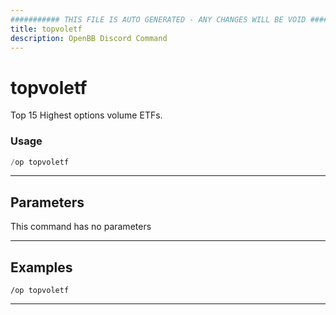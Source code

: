 ```yaml
---
########### THIS FILE IS AUTO GENERATED - ANY CHANGES WILL BE VOID ###########
title: topvoletf
description: OpenBB Discord Command
---
```


# topvoletf

Top 15 Highest options volume ETFs.

### Usage

```python wordwrap
/op topvoletf
```

---

## Parameters

This command has no parameters



---

## Examples

```
/op topvoletf
```
---
